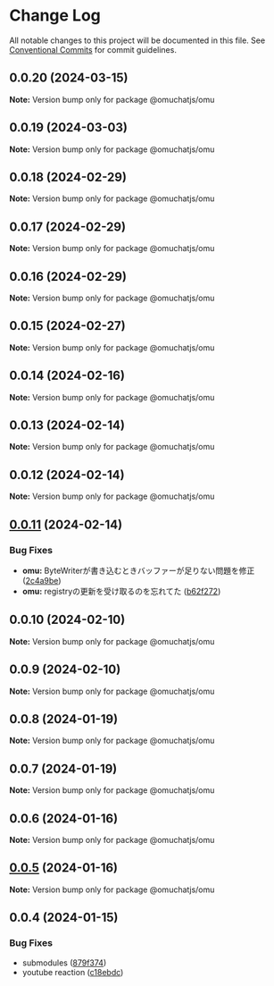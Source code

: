 # Change Log

All notable changes to this project will be documented in this file.
See [Conventional Commits](https://conventionalcommits.org) for commit guidelines.

## 0.0.20 (2024-03-15)

**Note:** Version bump only for package @omuchatjs/omu

## 0.0.19 (2024-03-03)

**Note:** Version bump only for package @omuchatjs/omu

## 0.0.18 (2024-02-29)

**Note:** Version bump only for package @omuchatjs/omu

## 0.0.17 (2024-02-29)

**Note:** Version bump only for package @omuchatjs/omu

## 0.0.16 (2024-02-29)

**Note:** Version bump only for package @omuchatjs/omu

## 0.0.15 (2024-02-27)

**Note:** Version bump only for package @omuchatjs/omu

## 0.0.14 (2024-02-16)

**Note:** Version bump only for package @omuchatjs/omu

## 0.0.13 (2024-02-14)

**Note:** Version bump only for package @omuchatjs/omu

## 0.0.12 (2024-02-14)

**Note:** Version bump only for package @omuchatjs/omu

## [0.0.11](https://github.com/OMUCHAT/omu.js/compare/v0.0.10...v0.0.11) (2024-02-14)

### Bug Fixes

-   **omu:** ByteWriterが書き込むときバッファーが足りない問題を修正 ([2c4a9be](https://github.com/OMUCHAT/omu.js/commit/2c4a9bef06150727b8824c15bcb254b5a9e577c8))
-   **omu:** registryの更新を受け取るのを忘れてた ([b62f272](https://github.com/OMUCHAT/omu.js/commit/b62f2727a0435653675c6bd0ea6855707fdb51bd))

## 0.0.10 (2024-02-10)

**Note:** Version bump only for package @omuchatjs/omu

## 0.0.9 (2024-02-10)

**Note:** Version bump only for package @omuchatjs/omu

## 0.0.8 (2024-01-19)

**Note:** Version bump only for package @omuchatjs/omu

## 0.0.7 (2024-01-19)

**Note:** Version bump only for package @omuchatjs/omu

## 0.0.6 (2024-01-16)

**Note:** Version bump only for package @omuchatjs/omu

## [0.0.5](https://github.com/OMUCHAT/omu.js/compare/v0.0.4...v0.0.5) (2024-01-16)

**Note:** Version bump only for package @omuchatjs/omu

## 0.0.4 (2024-01-15)

### Bug Fixes

-   submodules ([879f374](https://github.com/OMUCHAT/omu.js/commit/879f37402a0c9c5d85867493ca33a1c84316d201))
-   youtube reaction ([c18ebdc](https://github.com/OMUCHAT/omu.js/commit/c18ebdc439a4cce6ea0f22301ed2f934ae99154e))
